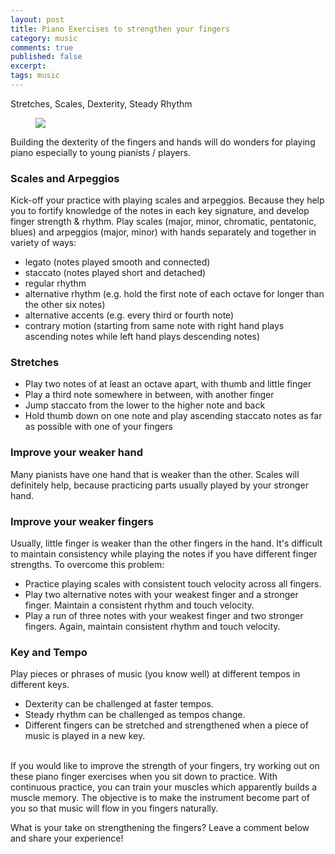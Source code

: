 ```yaml
---
layout: post
title: Piano Exercises to strengthen your fingers
category: music
comments: true
published: false
excerpt:
tags: music
---
```


Stretches, Scales, Dexterity, Steady Rhythm

<figure>
  <img src="{{ site.url }}/images/blog/exercises-to-strengthen-fingers-for-piano.jpg">
  <figcaption></figcaption>
</figure>

Building the dexterity of the fingers and hands will do wonders for playing piano especially to young pianists / players.

### Scales and Arpeggios

Kick-off your practice with playing scales and arpeggios. Because they help you to fortify knowledge of the notes in each key signature, and develop finger strength & rhythm. Play scales (major, minor, chromatic, pentatonic, blues) and arpeggios (major, minor) with hands separately and together in variety of ways:

  - legato (notes played smooth and connected)
  - staccato (notes played short and detached)
  - regular rhythm
  - alternative rhythm (e.g. hold the first note of each octave for longer than the other six notes)
  - alternative accents (e.g. every third or fourth note)
  - contrary motion (starting from same note with right hand plays ascending notes while left hand plays descending notes)

### Stretches

  - Play two notes of at least an octave apart, with thumb and little finger
  - Play a third note somewhere in between, with another finger
  - Jump staccato from the lower to the higher note and back
  - Hold thumb down on one note and play ascending staccato notes as far as possible with one of your fingers

### Improve your weaker hand

Many pianists have one hand that is weaker than the other. Scales will definitely help, because practicing parts usually played by your stronger hand.

### Improve your weaker fingers

Usually, little finger is weaker than the other fingers in the hand. It's difficult to maintain consistency while playing the notes if you have different finger strengths. To overcome this problem:

  - Practice playing scales with consistent touch velocity across all fingers.
  - Play two alternative notes with your weakest finger and a stronger finger. Maintain a consistent rhythm and touch velocity.
  - Play a run of three notes with your weakest finger and two stronger fingers. Again, maintain consistent rhythm and touch velocity.

### Key and Tempo

Play pieces or phrases of music (you know well) at different tempos in different keys.

  - Dexterity can be challenged at faster tempos.
  - Steady rhythm can be challenged as tempos change.
  - Different fingers can be stretched and strengthened when a piece of music is played in a new key.

<br>
If you would like to improve the strength of your fingers, try working out on these piano finger exercises when you sit down to practice. With continuous practice, you can train your muscles which apparently builds a muscle memory. The objective is to make the instrument become part of you so that music will flow in you fingers naturally.

What is your take on strengthening the fingers? Leave a comment below and share your experience!
